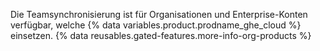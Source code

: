 Die Teamsynchronisierung ist für Organisationen und Enterprise-Konten verfügbar, welche {% data variables.product.prodname_ghe_cloud %} einsetzen. {% data reusables.gated-features.more-info-org-products %}

